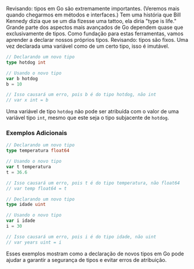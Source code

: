 Revisando: tipos em Go são extremamente importantes. (Veremos mais quando chegarmos em métodos e interfaces.)
Tem uma história que Bill Kennedy dizia que se um dia fizesse uma tattoo, ela diria "type is life."
Grande parte dos aspectos mais avançados de Go dependem quase que exclusivamente de tipos.
Como fundação para estas ferramentas, vamos aprender a declarar nossos próprios tipos.
Revisando: tipos são fixos. Uma vez declarada uma variável como de um certo tipo, isso é imutável.
```go
// Declarando um novo tipo
type hotdog int

// Usando o novo tipo
var b hotdog
b = 10

// Isso causará um erro, pois b é do tipo hotdog, não int
// var x int = b
```

Uma variável de tipo `hotdog` não pode ser atribuída com o valor de uma variável tipo `int`, mesmo que este seja o tipo subjacente de `hotdog`.

### Exemplos Adicionais

```go
// Declarando um novo tipo
type temperatura float64

// Usando o novo tipo
var t temperatura
t = 36.6

// Isso causará um erro, pois t é do tipo temperatura, não float64
// var temp float64 = t
```

```go
// Declarando um novo tipo
type idade uint

// Usando o novo tipo
var i idade
i = 30

// Isso causará um erro, pois i é do tipo idade, não uint
// var years uint = i
```

Esses exemplos mostram como a declaração de novos tipos em Go pode ajudar a garantir a segurança de tipos e evitar erros de atribuição.
